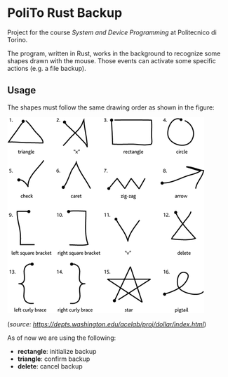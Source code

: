 # PoliTo Rust Backup

Project for the course *System and Device Programming* at Politecnico di Torino.

The program, written in Rust, works in the background to recognize some shapes drawn with the mouse. Those events can activate some specific actions (e.g. a file backup).


## Usage

The shapes must follow the same drawing order as shown in the figure:

![](assets/shapes.png)

(*source: https://depts.washington.edu/acelab/proj/dollar/index.html*)


As of now we are using the following:
- **rectangle**: initialize backup
- **triangle**: confirm backup
- **delete**: cancel backup
